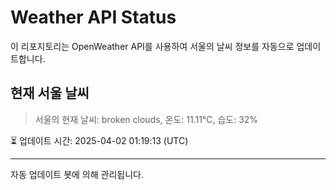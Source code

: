 
# Weather API Status

이 리포지토리는 OpenWeather API를 사용하여 서울의 날씨 정보를 자동으로 업데이트합니다.

## 현재 서울 날씨
> 서울의 현재 날씨: broken clouds, 온도: 11.11°C, 습도: 32%

⏳ 업데이트 시간: 2025-04-02 01:19:13 (UTC)

---
자동 업데이트 봇에 의해 관리됩니다.
